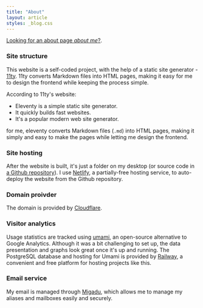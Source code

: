 ```yaml
---
title: "About"
layout: article
styles: _blog.css
---
```


[Looking for an about page *about me*?](/me).

### Site structure
This website is a self-coded project, with the help of a static site generator - [11ty](https://www.11ty.dev/). 11ty converts Markdown files into HTML pages, making it easy for me to design the frontend while keeping the process simple.

According to 11ty's website:
- Eleventy is a simple static site generator.
- It quickly builds fast websites.
- It's a popular modern web site generator.

for me, eleventy converts Markdown files (`.md`) into HTML pages, making it simply and easy to make the pages while letting me design the frontend.

### Site hosting
After the website is built, it's just a folder on my desktop (or source code in [a Github repository](https://www.github.com/uncenter/uncenter.org)). I use [Netlify](https://www.netlify.com/), a partially-free hosting service, to auto-deploy the website from the Github repository.

### Domain proivder
The domain is provided by [Cloudflare](https://www.cloudflare.com/).

### Visitor analytics
Usage statistics are tracked using [umami](https://umami.is/), an open-source alternative to Google Analytics. Although it was a bit challenging to set up, the data presentation and graphs look great once it's up and running. The PostgreSQL database and hosting for Umami is provided by [Railway](https://railway.app/), a convenient and free platform for hosting projects like this.

### Email service
My email is managed through [Migadu](https://www.migadu.com/), which allows me to manage my aliases and mailboxes easily and securely.